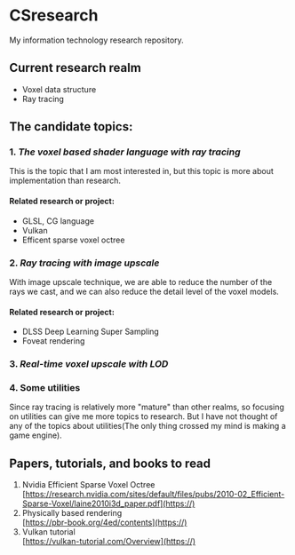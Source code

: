 # CSresearch
My information technology research repository.
## Current research realm
* Voxel data structure
* Ray tracing

## The candidate topics:

### 1. *The voxel based shader language with ray tracing*

This is the topic that I am most interested in, but this topic is more about implementation than research.

#### Related research or project:
* GLSL, CG language
* Vulkan
* Efficent sparse voxel octree

### 2. *Ray tracing with image upscale*

With image upscale technique, we are able to reduce the number of the rays we cast, and we can also reduce the detail level of the voxel models.

#### Related research or project:
* DLSS Deep Learning Super Sampling
* Foveat rendering

### 3. *Real-time voxel upscale with LOD* 

### 4. Some utilities 

Since ray tracing is relatively more "mature" than other realms, so focusing on utilities can give me more topics to research. But I have not thought of any of the topics about utilities(The only thing crossed my mind is making a game engine).

## Papers, tutorials, and books to read
1. Nvidia Efficient Sparse Voxel Octree  
[https://research.nvidia.com/sites/default/files/pubs/2010-02_Efficient-Sparse-Voxel/laine2010i3d_paper.pdf](https://)
2. Physically based rendering  
[https://pbr-book.org/4ed/contents](https://)
3. Vulkan tutorial  
[https://vulkan-tutorial.com/Overview](https://)
